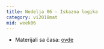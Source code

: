 ```yaml
---
title: Nedelja 06 - Iskazna logika
category: vi2018mat
mid: week06
---
```

- Materijali sa časa: [ovde](https://github.com/matfvi/vi/tree/master/2018.2019/06.iskazna.logika)
